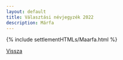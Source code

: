 ```yaml
---
layout: default
title: Választási névjegyzék 2022
description: Márfa
---
```


{% include settlementHTMLs/Maarfa.html %}

[Vissza](../)